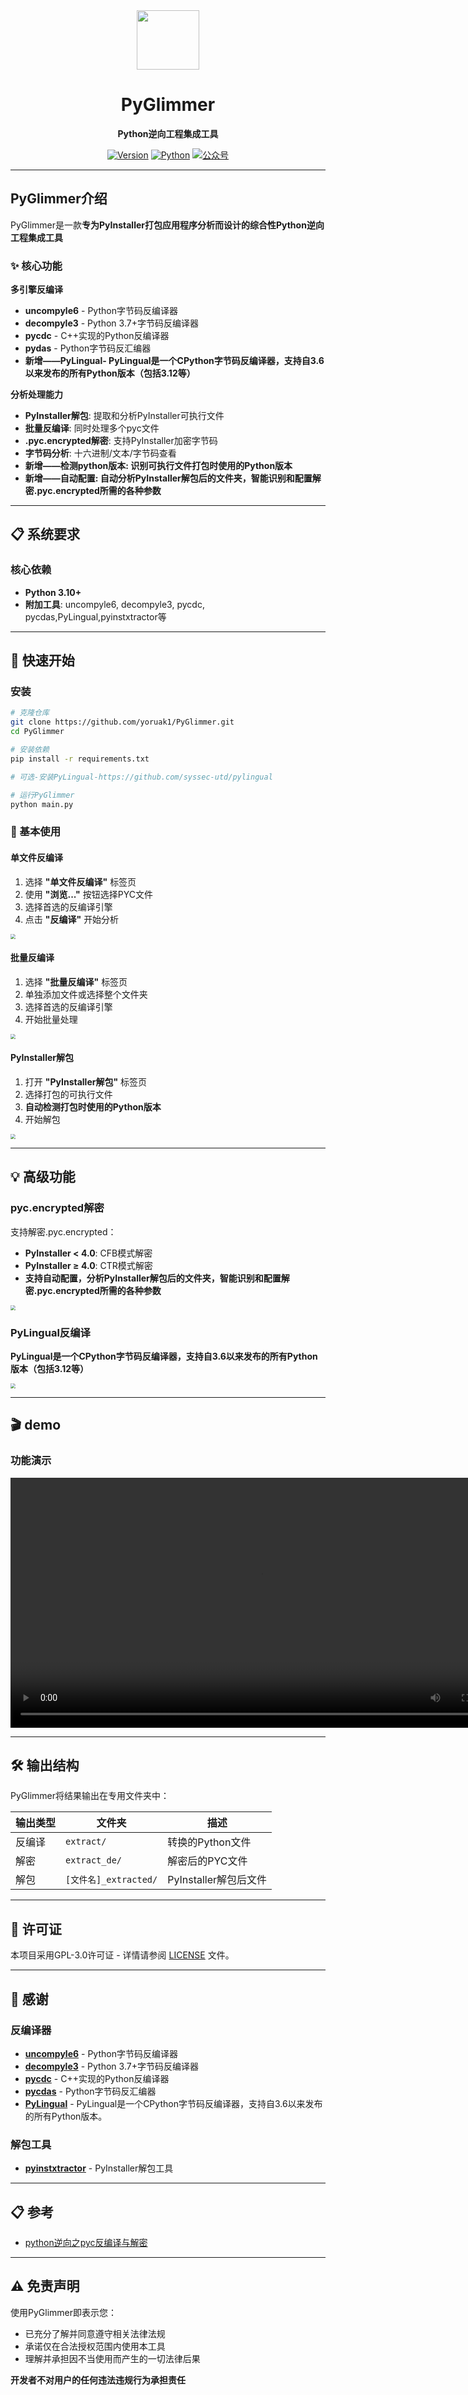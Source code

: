 <div align="center">
<img src=".\image\logo.png" width="100" height="95" />

# PyGlimmer

**Python逆向工程集成工具**

[![Version](https://img.shields.io/badge/版本-1.1-blue.svg)](https://github.com/yoruak1/PyGlimmer)
[![Python](https://img.shields.io/badge/python-3.10+-green.svg)](https://www.python.org/)
[![公众号](https://img.shields.io/badge/公众号-夜秋的小屋-orange.svg)](https://github.com/yoruak1/PyGlimmer)

</div>

---

## PyGlimmer介绍

PyGlimmer是一款**专为PyInstaller打包应用程序分析而设计的综合性Python逆向工程集成工具**

### ✨ 核心功能

 **多引擎反编译**
- **uncompyle6** - Python字节码反编译器
- **decompyle3** - Python 3.7+字节码反编译器  
- **pycdc** - C++实现的Python反编译器
- **pydas** - Python字节码反汇编器
- **新增——PyLingual- PyLingual是一个CPython字节码反编译器，支持自3.6以来发布的所有Python版本（包括3.12等）**

**分析处理能力**

- **PyInstaller解包**: 提取和分析PyInstaller可执行文件
- **批量反编译**: 同时处理多个pyc文件
- **.pyc.encrypted解密**: 支持PyInstaller加密字节码
- **字节码分析**: 十六进制/文本/字节码查看
- **新增——检测python版本: 识别可执行文件打包时使用的Python版本**
- **新增——自动配置: 自动分析PyInstaller解包后的文件夹，智能识别和配置解密.pyc.encrypted所需的各种参数**

---

## 📋 系统要求

### 核心依赖

- **Python 3.10+**
- **附加工具**: uncompyle6, decompyle3, pycdc, pycdas,PyLingual,pyinstxtractor等

---

## 🚀 快速开始

### 安装

```bash
# 克隆仓库
git clone https://github.com/yoruak1/PyGlimmer.git
cd PyGlimmer

# 安装依赖
pip install -r requirements.txt

# 可选-安装PyLingual-https://github.com/syssec-utd/pylingual

# 运行PyGlimmer
python main.py
```

###  🔧 基本使用

#### 单文件反编译
1. 选择 **"单文件反编译"** 标签页
2. 使用 **"浏览..."** 按钮选择PYC文件
3. 选择首选的反编译引擎
4. 点击 **"反编译"** 开始分析

<img src=".\image\img1.png" style="zoom:50%;" />

#### 批量反编译
1. 选择 **"批量反编译"** 标签页
2. 单独添加文件或选择整个文件夹
3. 选择首选的反编译引擎
4. 开始批量处理

<img src=".\image\img2.png" style="zoom:50%;" />

#### PyInstaller解包
1. 打开 **"PyInstaller解包"** 标签页
2. 选择打包的可执行文件
3. **自动检测打包时使用的Python版本**
4. 开始解包

<img src=".\image\img4.png" style="zoom:50%;" />

---

## 💡 高级功能

### pyc.encrypted解密
支持解密.pyc.encrypted：

- **PyInstaller < 4.0**: CFB模式解密
- **PyInstaller ≥ 4.0**: CTR模式解密
- **支持自动配置，分析PyInstaller解包后的文件夹，智能识别和配置解密.pyc.encrypted所需的各种参数**

<img src=".\image\img3.png" style="zoom:50%;" />

### PyLingual反编译
**PyLingual是一个CPython字节码反编译器，支持自3.6以来发布的所有Python版本（包括3.12等）**

<img src=".\image\img5.png" style="zoom:50%;" />

---

## 🎬 demo

### 功能演示

<video width="800" controls>
  <source src="./image/demo.mp4" type="video/mp4">
  您的浏览器不支持视频标签。请<a href="./image/demo.webm">点击此处下载演示视频</a>
</video>




---

## 🛠️ 输出结构

PyGlimmer将结果输出在专用文件夹中：

| 输出类型 | 文件夹 | 描述 |
|---------|--------|------|
| 反编译 | `extract/` | 转换的Python文件 |
| 解密 | `extract_de/` | 解密后的PYC文件 |
| 解包 | `[文件名]_extracted/` | PyInstaller解包后文件 |

---

## 📜 许可证

本项目采用GPL-3.0许可证 - 详情请参阅 [LICENSE](LICENSE) 文件。

---

## 🙏 感谢

### 反编译器
- **[uncompyle6](https://github.com/rocky/python-uncompyle6)** - Python字节码反编译器
- **[decompyle3](https://github.com/rocky/python-decompile3)** - Python 3.7+字节码反编译器  
- **[pycdc](https://github.com/zrax/pycdc)** - C++实现的Python反编译器
- **[pycdas](https://github.com/zrax/pycdc)** - Python字节码反汇编器
- **[PyLingual](https://github.com/syssec-utd/pylingual)** - PyLingual是一个CPython字节码反编译器，支持自3.6以来发布的所有Python版本。

### 解包工具
- **[pyinstxtractor](https://github.com/extremecoders-re/pyinstxtractor)** - PyInstaller解包工具

---

## 📋 参考

- [python逆向之pyc反编译与解密](https://blog.csdn.net/GalaxySpaceX/article/details/130591614)

---

## ⚠️ 免责声明

使用PyGlimmer即表示您：
- 已充分了解并同意遵守相关法律法规
- 承诺仅在合法授权范围内使用本工具
- 理解并承担因不当使用而产生的一切法律后果

**开发者不对用户的任何违法违规行为承担责任**

</div>
